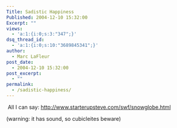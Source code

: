 ```yaml
---
Title: Sadistic Happiness
Published: 2004-12-10 15:32:00
Excerpt: ""
views:
  - 'a:1:{i:0;s:3:"347";}'
dsq_thread_id:
  - 'a:1:{i:0;s:10:"3689845341";}'
author:
  - Marc LaFleur
post_date:
  - 2004-12-10 15:32:00
post_excerpt:
  - ""
permalink:
  - /sadistic-happiness/
---
```

<div class="Section1"> <p>&nbsp;All I can say: <a href="http://www.starterupsteve.com/swf/snowglobe.html">http://www.starterupsteve.com/swf/snowglobe.html</a></p> <p>(warning: it has sound, so cubicleites beware)</p></div>
